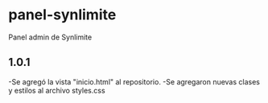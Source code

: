 # panel-synlimite
Panel admin de Synlimite

## 1.0.1
-Se agregó la vista "inicio.html" al repositorio.
-Se agregaron nuevas clases y estilos al archivo styles.css
